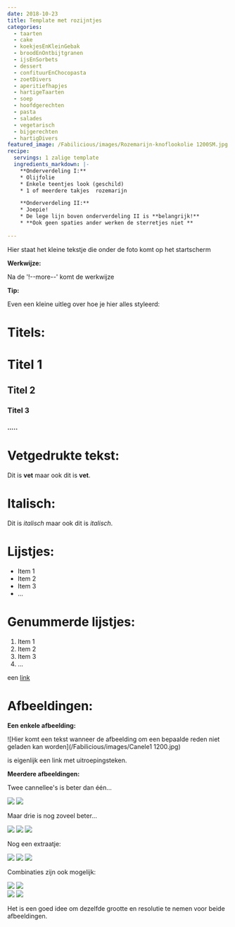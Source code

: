 ```yaml
---
date: 2018-10-23
title: Template met rozijntjes
categories:
  - taarten
  - cake
  - koekjesEnKleinGebak
  - broodEnOntbijtgranen
  - ijsEnSorbets
  - dessert
  - confituurEnChocopasta
  - zoetDivers
  - aperitiefhapjes
  - hartigeTaarten
  - soep
  - hoofdgerechten
  - pasta
  - salades
  - vegetarisch
  - bijgerechten
  - hartigDivers
featured_image: /Fabilicious/images/Rozemarijn-knoflookolie 1200SM.jpg
recipe:
  servings: 1 zalige template
  ingredients_markdown: |-
    **Onderverdeling I:**
    * Olijfolie
    * Enkele teentjes look (geschild)
    * 1 of meerdere takjes  rozemarijn

    **Onderverdeling II:**
    * Joepie!
    * De lege lijn boven onderverdeling II is **belangrijk!**
    * **Ook geen spaties ander werken de sterretjes niet **
    
---
```

Hier staat het kleine tekstje die onder de foto komt op het startscherm 

<!--more-->

<b>Werkwijze: </b>

Na de '!--more--' komt de werkwijze

<b>Tip: </b>

Even een kleine uitleg over hoe je hier alles styleerd:

# Titels:

# Titel 1
## Titel 2
### Titel 3
#### .....

# Vetgedrukte tekst:
Dit is **vet** maar ook dit is <b>vet</b>.

# Italisch:
Dit is *italisch* maar ook dit is <i>italisch</i>.

# Lijstjes:
* Item 1
* Item 2
* Item 3
* ...

# Genummerde lijstjes:
1. Item 1
2. Item 2
3. Item 3
4. ...

een [link](https://bramdejaegher.be)

# Afbeeldingen:

**Een enkele afbeelding:**

![Hier komt een tekst wanneer de afbeelding om een bepaalde reden niet geladen kan worden](/Fabilicious/images/Canele1 1200.jpg)

is eigenlijk een link met uitroepingsteken.

**Meerdere afbeeldingen:**

Twee cannellee's is beter dan één...
<div class="double_image">
  <img src="/Fabilicious/images/Canele1 1200.jpg">
  <img src="/Fabilicious/images/Canele1 1200.jpg">
</div>

Maar drie is nog zoveel beter...
<div class="triple_image">
  <img src="/Fabilicious/images/Canele1 1200.jpg">
  <img src="/Fabilicious/images/Canele1 1200.jpg">
  <img src="/Fabilicious/images/Canele1 1200.jpg">
</div>

Nog een extraatje:
<div class="triple_special_image">
  <img src="/Fabilicious/images/Canele1 1200.jpg">
  <img src="/Fabilicious/images/Canele1 1200.jpg">
  <img src="/Fabilicious/images/Canele1 1200.jpg">
</div>

Combinaties zijn ook mogelijk:
<div class="double_image">
  <img src="/Fabilicious/images/Canele1 1200.jpg">
  <img src="/Fabilicious/images/Canele1 1200.jpg">
</div>
<div class="double_image">
  <img src="/Fabilicious/images/Canele1 1200.jpg">
  <img src="/Fabilicious/images/Canele1 1200.jpg">
</div>

Het is een goed idee om dezelfde grootte en resolutie te nemen voor beide afbeeldingen.